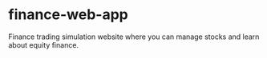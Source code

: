 # finance-web-app
Finance trading simulation website where you can manage stocks and learn about equity finance. 
